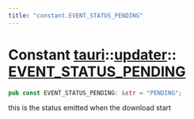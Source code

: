 ```yaml
---
title: "constant.EVENT_STATUS_PENDING"
---
```


# Constant [tauri](/docs/api/rust/tauri/../index.html)::​[updater](/docs/api/rust/tauri/index.html)::​[EVENT_STATUS_PENDING](/docs/api/rust/tauri/)

```rs
pub const EVENT_STATUS_PENDING: &str = "PENDING";
```

this is the status emitted when the download start
